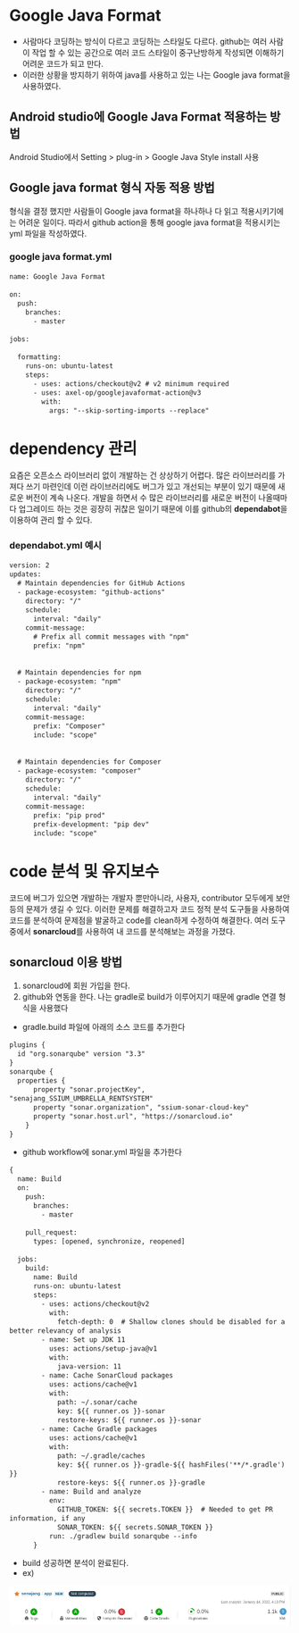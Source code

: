 # Google Java Format
- 사람마다 코딩하는 방식이 다르고 코딩하는 스타일도 다르다. github는 여러 사람이 작업 할 수 있는 공간으로 여러 코드 스타일이 중구난방하게 작성되면 이해하기 어려운 코드가 되고 만다.   
- 이러한 상황을 방지하기 위하여 java를 사용하고 있는 나는 Google java format을 사용하였다.
## Android studio에 Google Java Format 적용하는 방법   
Android Studio에서 Setting > plug-in > Google Java Style install 사용
## Google java format 형식 자동 적용 방법   
형식을 결정 했지만 사람들이 Google java format을 하나하나 다 읽고 적용시키기에는 어려운 일이다. 따라서 github action을 통해 google java format을 적용시키는 yml 파일을 작성하였다.

### google java format.yml
```
name: Google Java Format

on:
  push:
    branches:
      - master

jobs:

  formatting:
    runs-on: ubuntu-latest
    steps:
      - uses: actions/checkout@v2 # v2 minimum required
      - uses: axel-op/googlejavaformat-action@v3
        with:
          args: "--skip-sorting-imports --replace"
```
# dependency 관리
요즘은 오픈소스 라이브러리 없이 개발하는 건 상상하기 어렵다. 많은 라이브러리를 가져다 쓰기 마련인데 이런 라이브러리에도 버그가 있고 개선되는 부분이 있기 때문에 새로운 버전이 계속 나온다. 개발을 하면서 수 많은 라이브러리를 새로운 버전이 나올때마다 업그레이드 하는 것은 굉장히 귀찮은 일이기 때문에 이를 github의 **dependabot**을 이용하여 관리 할 수 있다.

### dependabot.yml 예시   
```
version: 2
updates:
  # Maintain dependencies for GitHub Actions
  - package-ecosystem: "github-actions"
    directory: "/"
    schedule:
      interval: "daily"
    commit-message:
      # Prefix all commit messages with "npm"
      prefix: "npm"


  # Maintain dependencies for npm
  - package-ecosystem: "npm"
    directory: "/"
    schedule:
      interval: "daily"
    commit-message:
      prefix: "Composer"
      include: "scope"


  # Maintain dependencies for Composer
  - package-ecosystem: "composer"
    directory: "/"
    schedule:
      interval: "daily"
    commit-message:
      prefix: "pip prod"
      prefix-development: "pip dev"
      include: "scope"
```
# code 분석 및 유지보수
코드에 버그가 있으면 개발하는 개발자 뿐만아니라, 사용자, contributor 모두에게 보안 등의 문제가 생길 수 있다. 이러한 문제를 해결하고자 코드 정적 분석 도구들을 사용하여 코드를 분석하여 문제점을 발굴하고 code를 clean하게 수정하여 해결한다. 여러 도구 중에서 **sonarcloud**를 사용하여 내 코드를 분석해보는 과정을 가졌다.

## sonarcloud 이용 방법
1. sonarcloud에 회원 가입을 한다.
2. github와 연동을 한다.
  나는 gradle로 build가 이루어지기 때문에 gradle 연결 형식을 사용했다
  - gradle.build 파일에 아래의 소스 코드를 추가한다
  ```
  plugins {
    id "org.sonarqube" version "3.3"
  }
  sonarqube {
    properties {
        property "sonar.projectKey", "senajang_SSIUM_UMBRELLA_RENTSYSTEM"
        property "sonar.organization", "ssium-sonar-cloud-key"
        property "sonar.host.url", "https://sonarcloud.io"
      }
  }
```
  - github workflow에 sonar.yml 파일을 추가한다
  <pre><code>{
  name: Build
  on:
    push:
      branches:
        - master
  
    pull_request:
      types: [opened, synchronize, reopened]

  jobs:
    build:
      name: Build
      runs-on: ubuntu-latest
      steps:
        - uses: actions/checkout@v2
          with:
            fetch-depth: 0  # Shallow clones should be disabled for a better relevancy of analysis
        - name: Set up JDK 11
          uses: actions/setup-java@v1
          with:
            java-version: 11
        - name: Cache SonarCloud packages
          uses: actions/cache@v1
          with:
            path: ~/.sonar/cache
            key: ${{ runner.os }}-sonar
            restore-keys: ${{ runner.os }}-sonar
        - name: Cache Gradle packages
          uses: actions/cache@v1
          with:
            path: ~/.gradle/caches
            key: ${{ runner.os }}-gradle-${{ hashFiles('**/*.gradle') }}
            restore-keys: ${{ runner.os }}-gradle
        - name: Build and analyze
          env:
            GITHUB_TOKEN: ${{ secrets.TOKEN }}  # Needed to get PR information, if any
            SONAR_TOKEN: ${{ secrets.SONAR_TOKEN }}
          run: ./gradlew build sonarqube --info
      }</code></pre>
 - build 성공하면 분석이 완료된다.   
 - ex)
<img src="https://github.com/senajang/OPENSOURCE/blob/main/screenshot.png">
